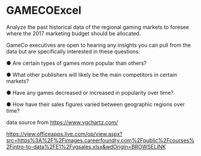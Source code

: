 # GAMECOExcel

Analyze the past historical data of the regional gaming markets to foresee where the 2017 marketing budget should be allocated. 

GameCo executives are open to hearing any insights you can pull from the data but are specifically interested in these questions:

● Are certain types of games more popular than others?

● What other publishers will likely be the main competitors in certain markets?

● Have any games decreased or increased in popularity over time?

● How have their sales figures varied between geographic regions over time?


data source from https://www.vgchartz.com/ 

https://view.officeapps.live.com/op/view.aspx?src=https%3A%2F%2Fimages.careerfoundry.com%2Fpublic%2Fcourses%2Fintro-to-data%2FE1%2Fvgsales.xlsx&wdOrigin=BROWSELINK
